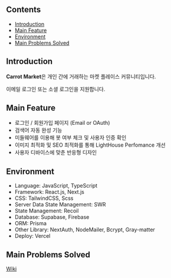 ## Contents

- [Introduction](#introduction)
- [Main Feature](#main-feature)
- [Environment](#environment)
- [Main Problems Solved](#main-problems-solved)

## Introduction

**Carrot Market**은 개인 간에 거래하는 마켓 플레이스 커뮤니티입니다.

이메일 로그인 또는 소셜 로그인을 지원합니다.

## Main Feature

- 로그인 / 회원가입 페이지 (Email or OAuth)
- 검색어 자동 완성 기능
- 미들웨어를 이용해 봇 여부 체크 및 사용자 인증 확인
- 이미지 최적화 및 SEO 최적화를 통해 LightHouse Perfomance 개선
- 사용자 디바이스에 맞춘 반응형 디자인

## Environment

- Language: JavaScript, TypeScript
- Framework: React.js, Next.js
- CSS: TailwindCSS, Scss
- Server Data State Management: SWR
- State Management: Recoil
- Database: Supabase, Firebase
- ORM: Prisma
- Other Library: NextAuth, NodeMailer, Bcrypt, Gray-matter
- Deploy: Vercel

## Main Problems Solved

[Wiki](https://github.com/Deemou/carrot-market/wiki)
